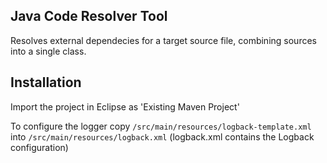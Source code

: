 

Java Code Resolver Tool
-----------------------
Resolves external dependecies for a target source file, combining sources into a single class.


Installation
------------
Import the project in Eclipse as 'Existing Maven Project'

To configure the logger copy `/src/main/resources/logback-template.xml` into `/src/main/resources/logback.xml`
(logback.xml contains the Logback configuration)








